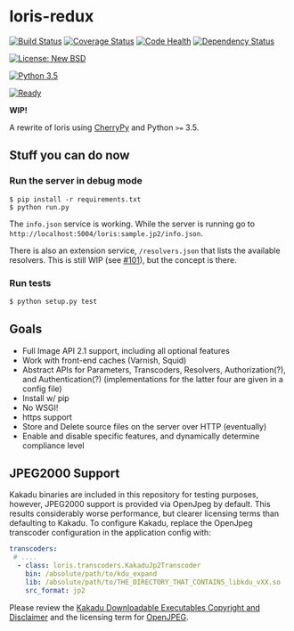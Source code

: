 # loris-redux

[![Build Status](https://travis-ci.org/jpstroop/loris-redux.svg?branch=master)](https://travis-ci.org/jpstroop/loris-redux) [![Coverage Status](https://coveralls.io/repos/github/jpstroop/loris-redux/badge.svg?branch=master)](https://coveralls.io/github/jpstroop/loris-redux?branch=master)
[![Code Health](https://landscape.io/github/jpstroop/loris-redux/master/landscape.svg?style=flat)](https://landscape.io/github/jpstroop/loris-redux/master)
[![Dependency Status](https://gemnasium.com/badges/github.com/jpstroop/loris-redux.svg)](https://gemnasium.com/github.com/jpstroop/loris-redux)

[![License: New BSD](https://img.shields.io/badge/license-New%20BSD-blue.svg)](https://github.com/jpstroop/loris-redux/blob/master/LICENSE.txt)

[![Python 3.5](https://img.shields.io/badge/python-3.5-yellow.svg)](https://img.shields.io/badge/python-3.5-yellow.svg)

[![Ready](https://badge.waffle.io/jpstroop/loris-redux.svg?label=ready&title=Ready)](http://waffle.io/jpstroop/loris-redux)


__WIP!__

A rewrite of loris using [CherryPy](http://cherrypy.org/) and Python `>=` 3.5.

## Stuff you can do now

### Run the server in debug mode

```
$ pip install -r requirements.txt
$ python run.py
```

The `info.json` service is working. While the server is running go to `http://localhost:5004/loris:sample.jp2/info.json`.

There is also an extension service, `/resolvers.json` that lists the available resolvers. This is still WIP (see [#101](https://github.com/jpstroop/loris-redux/issues/101)), but the concept is there.

### Run tests

```bash
$ python setup.py test
```

## Goals

  * Full Image API 2.1 support, including all optional features
  * Work with front-end caches (Varnish, Squid)
  * Abstract APIs for Parameters, Transcoders, Resolvers, Authorization(?), and Authentication(?) (implementations for the latter four are given in a config file)
  * Install w/ pip
  * No WSGI!
  * https support
  * Store and Delete source files on the server over HTTP (eventually)
  * Enable and disable specific features, and dynamically determine compliance level

## JPEG2000 Support

Kakadu binaries are included in this repository for testing purposes, however, JPEG2000 support is provided via OpenJpeg by default. This results  considerably worse performance, but clearer licensing terms than defaulting to Kakadu. To configure Kakadu, replace the OpenJpeg transcoder configuration in the application config with:

```yaml
transcoders:
 # ....
  - class: loris.transcoders.KakaduJp2Transcoder
    bin: /absolute/path/to/kdu_expand
    lib: /absolute/path/to/THE_DIRECTORY_THAT_CONTAINS_libkdu_vXX.so
    src_format: jp2
```

Please review the [Kakadu Downloadable Executables Copyright and Disclaimer](https://github.com/jpstroop/loris-redux/blob/master/LICENSE-KAKADU) and the licensing term for [OpenJPEG](https://github.com/jpstroop/loris-redux/blob/master/LICENSE-OPENJPEG).
